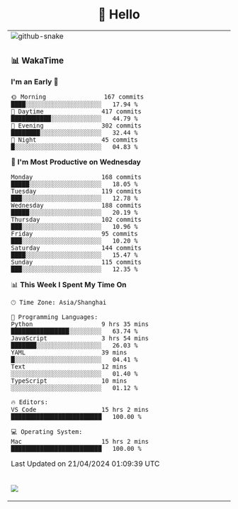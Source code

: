 <div align="center">

# 🙋 Hello

<table>

  <tr>
  <td>
    <img
  alt="github-snake"
  src="profile-snake-contrib/github-user-contribution.svg"
/>
  </td>
</tr>

<tr><td>

### 📊 WakaTime

<!--START_SECTION:waka-->
**I'm an Early 🐤** 

```text
🌞 Morning                167 commits         ████░░░░░░░░░░░░░░░░░░░░░   17.94 % 
🌆 Daytime                417 commits         ███████████░░░░░░░░░░░░░░   44.79 % 
🌃 Evening                302 commits         ████████░░░░░░░░░░░░░░░░░   32.44 % 
🌙 Night                  45 commits          █░░░░░░░░░░░░░░░░░░░░░░░░   04.83 % 
```
📅 **I'm Most Productive on Wednesday** 

```text
Monday                   168 commits         █████░░░░░░░░░░░░░░░░░░░░   18.05 % 
Tuesday                  119 commits         ███░░░░░░░░░░░░░░░░░░░░░░   12.78 % 
Wednesday                188 commits         █████░░░░░░░░░░░░░░░░░░░░   20.19 % 
Thursday                 102 commits         ███░░░░░░░░░░░░░░░░░░░░░░   10.96 % 
Friday                   95 commits          ███░░░░░░░░░░░░░░░░░░░░░░   10.20 % 
Saturday                 144 commits         ████░░░░░░░░░░░░░░░░░░░░░   15.47 % 
Sunday                   115 commits         ███░░░░░░░░░░░░░░░░░░░░░░   12.35 % 
```


📊 **This Week I Spent My Time On** 

```text
🕑︎ Time Zone: Asia/Shanghai

💬 Programming Languages: 
Python                   9 hrs 35 mins       ████████████████░░░░░░░░░   63.74 % 
JavaScript               3 hrs 54 mins       ███████░░░░░░░░░░░░░░░░░░   26.03 % 
YAML                     39 mins             █░░░░░░░░░░░░░░░░░░░░░░░░   04.41 % 
Text                     12 mins             ░░░░░░░░░░░░░░░░░░░░░░░░░   01.40 % 
TypeScript               10 mins             ░░░░░░░░░░░░░░░░░░░░░░░░░   01.12 % 

🔥 Editors: 
VS Code                  15 hrs 2 mins       █████████████████████████   100.00 % 

💻 Operating System: 
Mac                      15 hrs 2 mins       █████████████████████████   100.00 % 
```


 Last Updated on 21/04/2024 01:09:39 UTC
<!--END_SECTION:waka-->

</td></tr>
<td>
  <!-- programming tool icon 编程工具图标 -->

<img src="https://skillicons.dev/icons?i=sass,ts,jest,express,nuxt,firebase,gatsby,js,vue,react,redux,docker,discord,mongodb,stackoverflow,idea,git,vscode,github,gitlab,figma,vite,svg,next,gulp,webpack,bootstrap,jquery,swift,prisma" /><br>

  </td>
</table>
